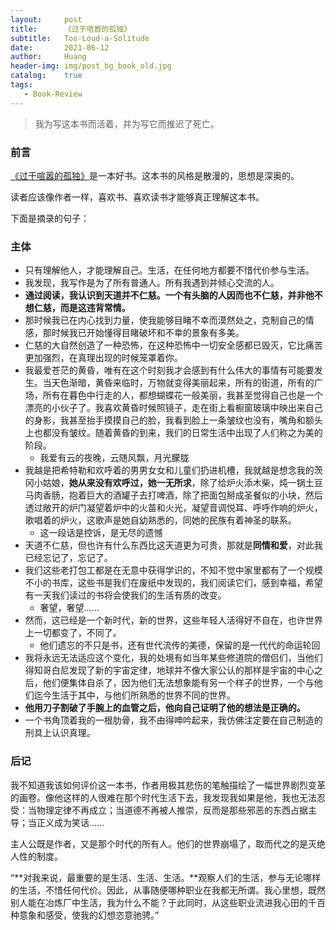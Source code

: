 ```yaml
---
layout:     post
title:      《过于喧嚣的孤独》
subtitle:   Too-Loud-a-Solitude
date:       2021-06-12
author:     Huang
header-img: img/post_bg_book_old.jpg
catalog:    true
tags:
   - Book-Review
---
```


> 我为写这本书而活着，并为写它而推迟了死亡。

### 前言

[《过于喧嚣的孤独》](https://book.douban.com/subject/26220767/)是一本好书。这本书的风格是散漫的，思想是深奥的。

读者应该像作者一样，喜欢书、喜欢读书才能够真正理解这本书。

下面是摘录的句子：

###  主体

* 只有理解他人，才能理解自己。生活，在任何地方都要不惜代价参与生活。
* 我发现，我写作是为了所有普通人。所有我遇到并倾心交流的人。
* **通过阅读，我认识到天道并不仁慈。一个有头脑的人因而也不仁慈，并非他不想仁慈，而是这违背常情。**
* 那时候我已在内心找到力量，使我能够目睹不幸而漠然处之，克制自己的情感，那时候我已开始懂得目睹破坏和不幸的景象有多美。
* 仁慈的大自然创造了一种恐怖，在这种恐怖中一切安全感都已毁灭，它比痛苦更加强烈，在真理出现的时候笼罩着你。
* 我最爱苍茫的黄昏，唯有在这个时刻我才会感到有什么伟大的事情有可能要发生。当天色渐暗，黄昏来临时，万物就变得美丽起来，所有的街道，所有的广场，所有在暮色中行走的人，都想蝴蝶花一般美丽，我甚至觉得自己也是一个漂亮的小伙子了。我喜欢黄昏时候照镜子，走在街上看橱窗玻璃中映出来自己的身影，我甚至抬手摸摸自己的脸，我看到脸上一条皱纹也没有，嘴角和额头上也都没有皱纹。随着黄昏的到来，我们的日常生活中出现了人们称之为美的阶段。
  * 我爱有云的夜晚，云随风飘，月光朦胧
* 我越是把希特勒和欢呼着的男男女女和儿童们扔进机槽，我就越是想念我的茨冈小姑娘，**她从来没有欢呼过，她一无所求**，除了给炉火添木柴，炖一锅土豆马肉香肠，抱着巨大的酒罐子去打啤酒，除了把面包掰成圣餐似的小块，然后透过敞开的炉门凝望着炉中的火苗和火光，凝望音调悦耳、呼呼作响的炉火，歌唱着的炉火，这歌声是她自幼熟悉的，同她的民族有着神圣的联系。
  * 这一段话是控诉，是无尽的遗憾
* 天道不仁慈，但也许有什么东西比这天道更为可贵，那就是**同情和爱**，对此我已经忘记了，忘记了。
* 我们这些老打包工都是在无意中获得学识的，不知不觉中家里都有了一个规模不小的书库，这些书是我们在废纸中发现的，我们阅读它们，感到幸福，希望有一天我们读过的书将会使我们的生活有质的改变。
  * 奢望，奢望……
* 然而，这已经是一个新时代，新的世界，这些年轻人活得好不自在，也许世界上一切都变了，不同了。
  * 他们遗忘的不只是书，还有世代流传的美德，保留的是一代代的命运轮回
* 我将永远无法适应这个变化，我的处境有如当年某些修道院的僧侣们，当他们得知哥白尼发现了新的宇宙定律，地球并不像大家公认的那样是宇宙的中心之后，他们便集体自杀了，因为他们无法想象能有另一个样子的世界，一个与他们迄今生活于其中，与他们所熟悉的世界不同的世界。
* **他用刀子割破了手腕上的血管之后，他向自己证明了他的想法是正确的。**
* 一个书角顶着我的一根肋骨，我不由得呻吟起来，我仿佛注定要在自己制造的刑具上认识真理。

### 后记

我不知道我该如何评价这一本书，作者用极其悲伤的笔触描绘了一幅世界剧烈变革的画卷。像他这样的人很难在那个时代生活下去，我发现我如果是他，我也无法忍受：当物理定律不再成立；当道德不再被人推崇，反而是那些邪恶的东西占据主导；当正义成为笑话……

主人公既是作者，又是那个时代的所有人。他们的世界崩塌了，取而代之的是灭绝人性的制度。

“**对我来说，最重要的是生活、生活、生活。**观察人们的生活，参与无论哪样的生活，不惜任何代价。因此，从事随便哪种职业在我都无所谓。我心里想，既然别人能在冶炼厂中生活，我为什么不能？于此同时，从这些职业流进我心田的千百种意象和感受，使我的幻想恣意驰骋。”

